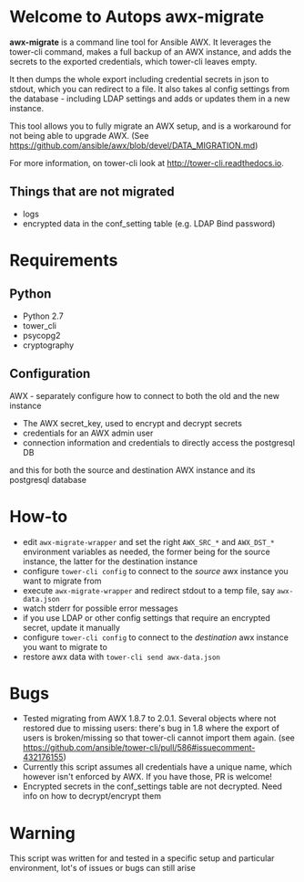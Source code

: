 Welcome to Autops awx-migrate
=============================


**awx-migrate** is a command line tool for Ansible AWX. It leverages the
tower-cli command, makes a full backup of an AWX instance, and adds the secrets
to the exported credentials, which tower-cli leaves empty.

It then dumps the whole export including credential secrets in json to stdout,
which you can redirect to a file. It also takes al config settings from the
database - including LDAP settings and adds or updates them in a new instance.

This tool allows you to fully migrate an AWX setup, and is a workaround for not
being able to upgrade AWX.
(See https://github.com/ansible/awx/blob/devel/DATA_MIGRATION.md)

For more information, on tower-cli look at http://tower-cli.readthedocs.io.


Things that are not migrated
----------------------------------

* logs
* encrypted data in the conf_setting table (e.g. LDAP Bind password)


Requirements
============

Python
------

* Python 2.7
* tower_cli
* psycopg2
* cryptography


Configuration
-------------

AWX - separately configure how to connect to both the old and the new instance

* The AWX secret_key, used to encrypt and decrypt secrets
* credentials for an AWX admin user
* connection information and credentials to directly access the postgresql DB

and this for both the source and destination AWX instance and its postgresql database


How-to
=====

* edit `awx-migrate-wrapper` and set the right `AWX_SRC_*` and `AWX_DST_*`
  environment variables as needed, the former being for the source instance,
  the latter for the destination instance
* configure `tower-cli config` to connect to the *source* awx instance you want
  to migrate from
* execute `awx-migrate-wrapper` and redirect stdout to a temp file,
  say `awx-data.json`
* watch stderr for possible error messages
* if you use LDAP or other config settings that require an encrypted secret,
  update it manually
* configure `tower-cli config` to connect to the *destination* awx instance you want
  to migrate to
* restore awx data with `tower-cli send awx-data.json`


Bugs
====

* Tested migrating from AWX 1.8.7 to 2.0.1.
  Several objects where not restored due to missing users: there's bug in 1.8
  where the export of users is broken/missing so that tower-cli cannot import
  them again.
  (see https://github.com/ansible/tower-cli/pull/586#issuecomment-432176155)
* Currently this script assumes all credentials have a unique name, which
  however isn't enforced by AWX. If you have those, PR is welcome!
* Encrypted secrets in the conf_settings table are not decrypted. Need info on
  how to decrypt/encrypt them


Warning
=======

This script was written for and tested in a specific setup and particular
environment, lot's of issues or bugs can still arise
